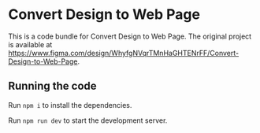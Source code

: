 
  # Convert Design to Web Page

  This is a code bundle for Convert Design to Web Page. The original project is available at https://www.figma.com/design/WhyfgNVqrTMnHaGHTENrFF/Convert-Design-to-Web-Page.

  ## Running the code

  Run `npm i` to install the dependencies.

  Run `npm run dev` to start the development server.
  